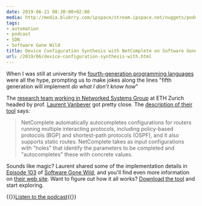 ```yaml
---
date: 2019-06-21 08:30:00+02:00
media: http://media.blubrry.com/ipspace/stream.ipspace.net/nuggets/podcast/Show_103-NetComplete.mp3
tags:
- automation
- podcast
- SDN
- Software Gone Wild
title: Device Configuration Synthesis with NetComplete on Software Gone Wild
url: /2019/06/device-configuration-synthesis-with.html
---
```

When I was still at university the [fourth-generation programming languages](https://en.wikipedia.org/wiki/Fourth-generation_programming_language) were all the hype, prompting us to make jokes along the lines "fifth generation will implement *do what I don't know how*"

The [research team working in Networked Systems Group](https://nsg.ee.ethz.ch/home/) at ETH Zurich headed by prof. [Laurent Vanbever](https://www.vanbever.eu/) got pretty close. The [description of their tool](https://netcomplete.ethz.ch/) says:
<!--more-->
> NetComplete automatically autocompletes configurations for routers running multiple interacting protocols, including policy-based protocols (BGP) and shortest-path protocols (OSPF), and it also supports static routes. NetComplete takes as input configurations with "holes" that identify the parameters to be completed and "autocompletes" these with concrete values.

Sounds like magic? Laurent shared some of the implementation details in [Episode 103](http://media.blubrry.com/ipspace/stream.ipspace.net/nuggets/podcast/Show_103-NetComplete.mp3) of [Software Gone Wild](https://www.ipspace.net/Podcast/Software_Gone_Wild/), and you'll find even more information on [their web site](https://netcomplete.ethz.ch/). Want to figure out how it all works? [Download the tool](https://github.com/nsg-ethz/synet-plus) and start exploring.

{{<jump>}}[Listen to the podcast](http://media.blubrry.com/ipspace/stream.ipspace.net/nuggets/podcast/Show_103-NetComplete.mp3){{</jump>}}
